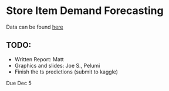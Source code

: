 # Store Item Demand Forecasting

Data can be found [here](https://www.kaggle.com/c/demand-forecasting-kernels-only/overview)

## TODO:

- Written Report: Matt
- Graphics and slides: Joe S., Pelumi
- Finish the ts predictions (submit to kaggle)


Due Dec 5
